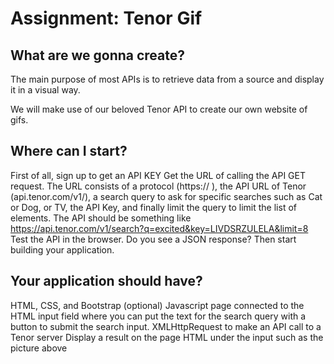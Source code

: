 # Assignment: Tenor Gif

## What are we gonna create?

The main purpose of most APIs is to retrieve data from a source and display it in a visual way.

We will make use of our beloved Tenor API to create our own website of gifs.

## Where can I start?

First of all, sign up to get an API KEY
Get the URL of calling the API GET request.
The URL consists of a protocol (https:// ), the API URL of Tenor (api.tenor.com/v1/), a search query to ask for specific searches such as Cat or Dog, or TV, the API Key, and finally limit the query to limit the list of elements.
The API should be something like https://api.tenor.com/v1/search?q=excited&key=LIVDSRZULELA&limit=8
Test the API in the browser. Do you see a JSON response? Then start building your application.

## Your application should have?

HTML, CSS, and Bootstrap (optional)
Javascript page connected to the HTML
input field where you can put the text for the search query with a button to submit the search input.
XMLHttpRequest to make an API call to a Tenor server
Display a result on the page HTML under the input such as the picture above
